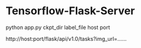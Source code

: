 # Tensorflow-Flask-Server

python app.py ckpt_dir label_file host port

http://host:port/flask/api/v1.0/tasks?img_url=……
